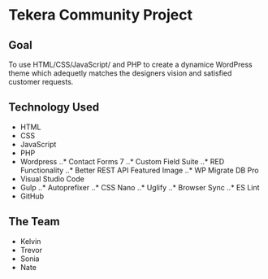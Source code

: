 # Tekera Community Project
## Goal
To use HTML/CSS/JavaScript/ and PHP to create a dynamice WordPress theme which adequetly matches the designers vision and satisfied customer requests.

## Technology Used
* HTML
* CSS
* JavaScript
* PHP
* Wordpress
..* Contact Forms 7
..* Custom Field Suite
..* RED Functionality
..* Better REST API Featured Image
..* WP Migrate DB Pro
* Visual Studio Code
* Gulp
..* Autoprefixer
..* CSS Nano
..* Uglify
..* Browser Sync
..* ES Lint
* GitHub

## The Team
* Kelvin
* Trevor
* Sonia
* Nate
